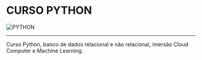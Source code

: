 # CURSO PYTHON 
<div style="display: inline_block">
    <img align="center" alt="PYTHON" src="https://img.shields.io/badge/Python-14354C?style=for-the-badge&logo=python&logoColor=white" />
</div>
<hr>

Curso Python, banco de dados relacional e não relacional, imersão Cloud Computer e Machine Learning.
